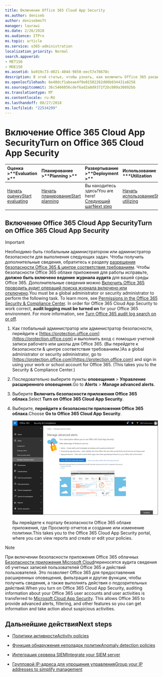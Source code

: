 ```yaml
---
title: Включение Office 365 Cloud App Security
ms.author: deniseb
author: denisebmsft
manager: laurawi
ms.date: 2/26/2018
ms.audience: ITPro
ms.topic: article
ms.service: o365-administration
localization_priority: Normal
search.appverid:
- MET150
- MOE150
ms.assetid: ba919c73-d021-404d-9850-eec57e78678c
description: В этой статье, чтобы узнать, как включить Office 365 расширенного управления безопасностью, на базе безопасности приложения облака в Microsoft Azure.
ms.openlocfilehash: 6e40dcf1abeae4f9e01502282d00b934431a8258
ms.sourcegitcommit: 36c5466056cdef6ad2a8d9372f2bc009a30892bb
ms.translationtype: MT
ms.contentlocale: ru-RU
ms.lasthandoff: 08/27/2018
ms.locfileid: "22534299"
---
```

# <a name="turn-on-office-365-cloud-app-security"></a><span data-ttu-id="e0aab-103">Включение Office 365 Cloud App Security</span><span class="sxs-lookup"><span data-stu-id="e0aab-103">Turn on Office 365 Cloud App Security</span></span>
  
|<span data-ttu-id="e0aab-104">Оценка **\>**</span><span class="sxs-lookup"><span data-stu-id="e0aab-104">****Evaluation** \>**</span></span>|<span data-ttu-id="e0aab-105">Планирование **\>**</span><span class="sxs-lookup"><span data-stu-id="e0aab-105">****Planning** \>**</span></span>|<span data-ttu-id="e0aab-106">Развертывание **\>**</span><span class="sxs-lookup"><span data-stu-id="e0aab-106">****Deployment** \>**</span></span>|<span data-ttu-id="e0aab-107">Использование \*\*\*</span><span class="sxs-lookup"><span data-stu-id="e0aab-107">****Utilization****</span></span>|
|:-----|:-----|:-----|:-----|
|[<span data-ttu-id="e0aab-108">Начать оценку</span><span class="sxs-lookup"><span data-stu-id="e0aab-108">Start evaluating</span></span>](office-365-cas-overview.md) <br/> |[<span data-ttu-id="e0aab-109">Начать планирование</span><span class="sxs-lookup"><span data-stu-id="e0aab-109">Start planning</span></span>](get-ready-for-office-365-cas.md) <br/> |<span data-ttu-id="e0aab-110">Вы находитесь здесь!</span><span class="sxs-lookup"><span data-stu-id="e0aab-110">You are here!</span></span>  <br/> [<span data-ttu-id="e0aab-111">Следующий шаг</span><span class="sxs-lookup"><span data-stu-id="e0aab-111">Next step</span></span>](activity-policies-and-alerts.md) <br/> |[<span data-ttu-id="e0aab-112">Начать использование</span><span class="sxs-lookup"><span data-stu-id="e0aab-112">Start utilizing</span></span>](utilization-activities-for-ocas.md) <br/> |
  
## <a name="turn-on-office-365-cloud-app-security"></a><span data-ttu-id="e0aab-113">Включение Office 365 Cloud App Security</span><span class="sxs-lookup"><span data-stu-id="e0aab-113">Turn on Office 365 Cloud App Security</span></span>

> [!IMPORTANT]
> <span data-ttu-id="e0aab-p101">Необходимо быть глобальным администратором или администратор безопасности для выполнения следующих задач. Чтобы получить дополнительные сведения, обратитесь к разделу [разрешения безопасности Office 365 &amp; центре соответствия требованиям](permissions-in-the-security-and-compliance-center.md). Чтобы безопасности Office 365 облаке приложения для работы исправьте, **должно быть включено ведение журнала аудита** для вашей среды Office 365. Дополнительные сведения можно [Включить Office 365 проводить аудит операций поиска журнала включено или отключено](turn-audit-log-search-on-or-off.md).</span><span class="sxs-lookup"><span data-stu-id="e0aab-p101">You must be a global administrator or security administrator to perform the following task. To learn more, see [Permissions in the Office 365 Security &amp; Compliance Center](permissions-in-the-security-and-compliance-center.md). In order for Office 365 Cloud App Security to work correct, **audit logging must be turned on** for your Office 365 environment. For more information, see [Turn Office 365 audit log search on or off](turn-audit-log-search-on-or-off.md).</span></span> 
  
1. <span data-ttu-id="e0aab-p102">Как глобальный администратор или администратор безопасности, перейдите к [https://protection.office.com](https://protection.office.com) и выполнить вход с помощью учетной записи рабочего или школы для Office 365. (Вы перейдете к безопасности &amp; центре соответствия требованиям.)</span><span class="sxs-lookup"><span data-stu-id="e0aab-p102">As a global administrator or security administrator, go to [https://protection.office.com](https://protection.office.com) and sign in using your work or school account for Office 365. (This takes you to the Security &amp; Compliance Center.)</span></span> 
    
2. <span data-ttu-id="e0aab-120">Последовательно выберите пункты **оповещения** \> **Управление расширенного оповещения**.</span><span class="sxs-lookup"><span data-stu-id="e0aab-120">Go to **Alerts** \> **Manage advanced alerts**.</span></span>
    
3. <span data-ttu-id="e0aab-121">Выберите **Включить безопасности приложения Office 365 облака**.</span><span class="sxs-lookup"><span data-stu-id="e0aab-121">Select **Turn on Office 365 Cloud App Security**.</span></span>
    
4. <span data-ttu-id="e0aab-122">Выберите, **перейдите к безопасности приложения Office 365 облака**.</span><span class="sxs-lookup"><span data-stu-id="e0aab-122">Choose **Go to Office 365 Cloud App Security**.</span></span>
    
    ![В разделе Безопасность &amp; центре соответствия требованиям, выберите дополнительные оповещения для перехода к безопасности Office 365 облаке приложения](media/958632d4-03e3-4ade-8e22-d5509db6fca7.png)
  
    <span data-ttu-id="e0aab-124">Вы перейдете к порталу безопасности Office 365 облаке приложения, где Просмотр отчетов и создание или изменение политики.</span><span class="sxs-lookup"><span data-stu-id="e0aab-124">This takes you to the Office 365 Cloud App Security portal, where you can view reports and create or edit your policies.</span></span>
    
> [!NOTE]
> <span data-ttu-id="e0aab-p103">При включении безопасности приложения Office 365 облачных [Безопасности приложения Microsoft Cloud](https://aka.ms/whatiscas)переносятся аудита сведения об учетных записей пользователей Office 365 и действий пользователей. Это позволяет Office 365 для предоставления расширенных оповещения, фильтрация и другие функции, чтобы получить сведения, а также выполнять действия о подозрительных действий.</span><span class="sxs-lookup"><span data-stu-id="e0aab-p103">When you turn on Office 365 Cloud App Security, auditing information about your Office 365 user accounts and user activities is transferred to [Microsoft Cloud App Security](https://aka.ms/whatiscas). This allows Office 365 to provide advanced alerts, filtering, and other features so you can get information and take action about suspicious activities.</span></span> 
  
## <a name="next-steps"></a><span data-ttu-id="e0aab-127">Дальнейшие действия</span><span class="sxs-lookup"><span data-stu-id="e0aab-127">Next steps</span></span>

- [<span data-ttu-id="e0aab-128">Политики активности</span><span class="sxs-lookup"><span data-stu-id="e0aab-128">Activity policies</span></span>](activity-policies-and-alerts.md)
    
- [<span data-ttu-id="e0aab-129">Функция обнаружения неполадок политик</span><span class="sxs-lookup"><span data-stu-id="e0aab-129">Anomaly detection policies</span></span>](anomaly-detection-policies-in-ocas.md)
    
- [<span data-ttu-id="e0aab-130">Интеграция сервера SIEM</span><span class="sxs-lookup"><span data-stu-id="e0aab-130">Integrate your SIEM server</span></span>](integrate-your-siem-server-with-office-365-cas.md)
    
- [<span data-ttu-id="e0aab-131">Групповой IP-адреса для упрощения управления</span><span class="sxs-lookup"><span data-stu-id="e0aab-131">Group your IP addresses to simplify management</span></span>](group-your-ip-addresses-in-ocas.md)
    

